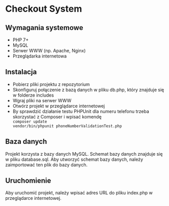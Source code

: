 ﻿<h1>Checkout System</h1>
<h2>Wymagania systemowe</h2>
<ul>
<li>PHP 7+</li>
<li>MySQL</li>
<li>Serwer WWW (np. Apache, Nginx)</li>
<li>Przeglądarka internetowa</li>
</ul>
<h2>Instalacja</h2>
<ul>
<li>Pobierz pliki projektu z repozytorium</li>
<li>Skonfiguruj połączenie z bazą danych w pliku db.php, który znajduje się w folderze includes</li>
<li>Wgraj pliki na serwer WWW</li>
<li>Otwórz projekt w przeglądarce internetowej</li>
<li>By sprawdzić działanie testu PHPUnit dla numeru telefonu trzeba skorzystać z Composer i wpisać komendę</li>
<code>composer update</code><br>
<code>vendor/bin/phpunit phoneNumberValidationTest.php</code>
</ul>
<h2>Baza danych</h2>
<p>Projekt korzysta z bazy danych MySQL. Schemat bazy danych znajduje się w pliku database.sql. Aby utworzyć schemat bazy danych, należy zaimportować ten plik do bazy danych.</p>

<h2>Uruchomienie</h2>
<p>Aby uruchomić projekt, należy wpisać adres URL do pliku index.php w przeglądarce internetowej.</p>

